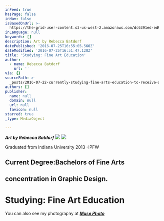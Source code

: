```yaml
---
inFeed: true
hasPage: false
inNav: false
isBasedOnUrl: >-
  https://the-grid-user-content.s3-us-west-2.amazonaws.com/dc6391ed-ed92-441b-817a-b66abfa5ceb7.jpg
inLanguage: null
keywords: []
description: Art by Rebecca Batdorf
datePublished: '2016-07-25T16:55:05.560Z'
dateModified: '2016-07-25T16:51:47.120Z'
title: 'Studying: Fine Art Education'
author:
  - name: Rebecca Batdorf
    url: ''
via: {}
sourcePath: >-
  _posts/2016-07-22-currently-studying-fine-arts-education-to-receive-a-certifi.md
authors: []
publisher:
  name: null
  domain: null
  url: null
  favicon: null
starred: true
_type: MediaObject

---
```

_**Art by Rebecca Batdorf**_
![](https://s3-us-west-2.amazonaws.com/the-grid-img/p/ccb1070b98b1a2a78e38cba8da8d08f42f70f80d.jpg)
![](https://the-grid-user-content.s3-us-west-2.amazonaws.com/a713d34a-04c6-482b-90b4-4eaee7aa7600.jpg)

Graduated from Indiana University 2013 -IPFW

## Current Degree:Bachelors of Fine Arts

## concentration in Graphic Design.

# Studying: Fine Art Education

You can also see my photography at [**_Muse Photo_**][0]

[0]: https://thegrid.ai/muse-photo/